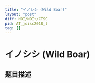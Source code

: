 ```yaml
---
title: "イノシシ (Wild Boar)"
layout: "post"
diff: NOI/NOI+/CTSC
pid: AT_joisc2018_l
tag: []
---
```


# イノシシ (Wild Boar)

## 题目描述

[problemUrl]: https://atcoder.jp/contests/joisc2018/tasks/joisc2018_l



